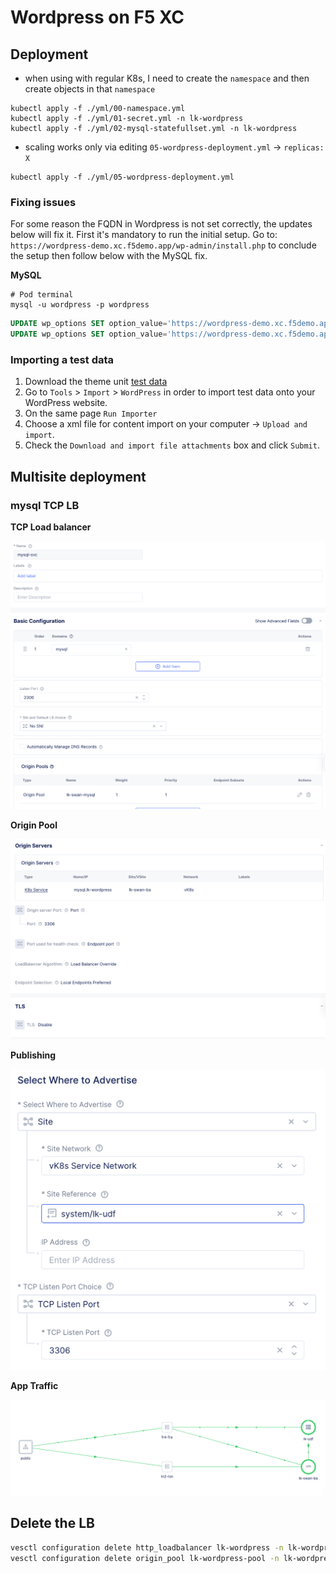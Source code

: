 # Wordpress on F5 XC



## Deployment

- when using with regular K8s, I need to create the `namespace` and then create objects in that `namespace`
```shell
kubectl apply -f ./yml/00-namespace.yml
kubectl apply -f ./yml/01-secret.yml -n lk-wordpress
kubectl apply -f ./yml/02-mysql-statefullset.yml -n lk-wordpress
```

- scaling works only via editing `05-wordpress-deployment.yml` -> `replicas: X`

```shell
kubectl apply -f ./yml/05-wordpress-deployment.yml
```



### Fixing issues

For some reason the FQDN in Wordpress is not set correctly, the updates below will fix it. First it's mandatory to run the initial setup. Go to: `https://wordpress-demo.xc.f5demo.app/wp-admin/install.php` to conclude the setup then follow below with the MySQL fix.

**MySQL**

```shell
# Pod terminal
mysql -u wordpress -p wordpress
```

```sql
UPDATE wp_options SET option_value='https://wordpress-demo.xc.f5demo.app' WHERE option_name='home' LIMIT 1;
UPDATE wp_options SET option_value='https://wordpress-demo.xc.f5demo.app' WHERE option_name='siteurl' LIMIT 1;
```



### Importing a test data

1. Download the theme unit [test data](data/theme-unit-test-data.xml)
2. Go to `Tools` > `Import` > `WordPress` in order to import test data onto your WordPress website.
3. On the same page `Run Importer`
4. Choose a xml file for content import on your computer -> `Upload and import`.
5. Check the `Download and import file attachments` box and click `Submit`.



## Multisite deployment

### mysql TCP LB



**TCP Load balancer**

![CleanShot 2022-11-29 at 21.52.20](img/README/CleanShot%202022-11-29%20at%2021.52.20.png)

**Origin Pool**

![CleanShot 2022-11-29 at 21.52.52](img/README/CleanShot%202022-11-29%20at%2021.52.52.png)

**Publishing**

![CleanShot 2022-11-29 at 21.50.46](img/README/CleanShot%202022-11-29%20at%2021.50.46.png)

**App Traffic**

![CleanShot 2022-11-30 at 11.32.25](img/README/CleanShot%202022-11-30%20at%2011.32.25.png)

## Delete the LB

```bash
vesctl configuration delete http_loadbalancer lk-wordpress -n lk-wordpress
vesctl configuration delete origin_pool lk-wordpress-pool -n lk-wordpress
```

